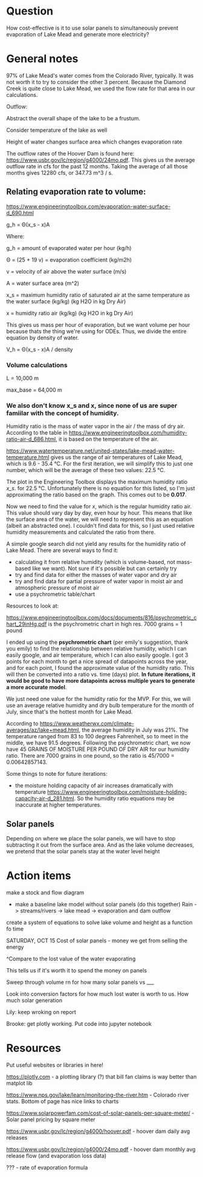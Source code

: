# Question
How cost-effective is it to use solar panels to simultaneously prevent evaporation of Lake Mead and generate more electricity?


# General notes
97% of Lake Mead's water comes from the Colorado River, typically. It was not worth it to try to consider the other 3 percent.
Because the Diamond Creek is quite close to Lake Mead, we used the flow rate for that area in our calculations.

Outflow:

Abstract the overall shape of the lake to be a frustum.

Consider temperature of the lake as well

Height of water changes surface area which changes evaporation rate

The outflow rates of the Hoover Dam is found here: https://www.usbr.gov/lc/region/g4000/24mo.pdf. This gives us the average outflow rate in cfs for the past 12 months. Taking the average of all those months gives 12280 cfs, or 347.73 m^3 / s.



## Relating evaporation rate to volume:
https://www.engineeringtoolbox.com/evaporation-water-surface-d_690.html

g_h = Θ(x_s - x)A

Where:

g_h = amount of evaporated water per hour (kg/h)

Θ = (25 + 19 v) = evaporation coefficient (kg/m2h)

v = velocity of air above the water surface (m/s)

A = water surface area (m^2)

x_s = maximum humidity ratio of saturated air at the same temperature as the water surface (kg/kg)  (kg H2O in kg Dry Air)

x = humidity ratio air (kg/kg) (kg H2O in kg Dry Air)

This gives us mass per hour of evaporation, but we want volume per hour because thats the thing we're using for ODEs. Thus, we divide the entire equation by density of water.

V_h = Θ(x_s - x)A / density


### Volume calculations

L = 10,000 m

max_base = 64,000 m


### We also don't know x_s and x, since none of us are super famiilar with the concept of humidity.

Humidity ratio is the mass of water vapor in the air / the mass of dry air. According to the table in https://www.engineeringtoolbox.com/humidity-ratio-air-d_686.html, it is based on the temperature of the air.

https://www.watertemperature.net/united-states/lake-mead-water-temperature.html gives us the range of air temperatures of Lake Mead, which is 9.6 - 35.4 °C. For the first iteration, we will simplify this to just one number, which will be the average of these two values: 22.5 °C.

The plot in the Engineering Toolbox displays the maximum humidity ratio *x_s*. for 22.5 °C. Unfortunately there is no equation for this listed, so I'm just approximating the ratio based on the graph. This comes out to be **0.017**.

Now we need to find the value for *x*, which is the regular humidity ratio air. This value should vary day by day, even hour by hour. This means that like the surface area of the water, we will need to represent this as an equation (albeit an abstracted one). I couldn't find data for this, so I just used relative humidity measurements and calculated the ratio from there.

A simple google search did not yield any results for the humidity ratio of Lake Mead. There are several ways to find it:
* calculating it from relative humidity (which is volume-based, not mass-based like we want). Not sure if it's possible but can certainly try
* try and find data for either the masses of water vapor and dry air
* try and find data for partial pressure of water vapor in moist air and atmospheric pressure of moist air
* use a psychrometric table/chart

Resources to look at:

https://www.engineeringtoolbox.com/docs/documents/816/psychrometric_chart_29inHg.pdf is the psychrometric chart in high res. 7000 grains = 1 pound


I ended up using the **psychrometric chart** (per emily's suggestion, thank you emily) to find the relationship between relative humidity, which I can easily google, and air temperature, which I can also easily google. I got 3 points for each month to get a nice spread of datapoints across the year, and for each point, I found the approximate value of the humidity ratio. This will then be converted into a ratio vs. time (days) plot. **In future iterations, it would be good to have more datapoints across multiple years to generate a more accurate model**.

We just need one value for the humidity ratio for the MVP. For this, we will use an average relative humidity and dry bulb temperature for the month of July, since that's the hottest month for Lake Mead. 

According to https://www.weatherwx.com/climate-averages/az/lake+mead.html, the average humidity in July was 21%. The temperature ranged from 83 to 100 degrees Fahrenheit, so to meet in the middle, we have 91.5 degrees. Following the psychrometric chart, we now have 45 GRAINS OF MOISTURE PER POUND OF DRY AIR for our humidity ratio. There are 7000 grains in one pound, so the ratio is 45/7000 = 0.00642857143.


Some things to note for future iterations:
* the moisture holding capacity of air increases dramatically with temperature https://www.engineeringtoolbox.com/moisture-holding-capacity-air-d_281.html. So the humidity ratio equations may be inaccurate at higher temperatures.


## Solar panels

Depending on where we place the solar panels, we will have to stop subtracting it out from the surface area. And as the lake volume decreases, we pretend that the solar panels stay at the water level height


# Action items
make a stock and flow diagram
- make a baseline lake model without solar panels (do this together)
Rain -> streams/rivers -> lake mead -> evaporation and dam outflow

create a system of equations to solve lake volume and height as a function fo time


SATURDAY, OCT 15
Cost of solar panels - money we get from selling the energy

^Compare to the lost value of the water evaporating

This tells us if it's worth it to spend the money on panels

Sweep through volume rn for how many solar panels vs ___

Look into conversion factors for how much lost water is worth to us. How much solar generation 

Lily: keep wroking on report

Brooke: get plotly working. Put code into jupyter notebook


# Resources
Put useful websites or libraries in here!

https://plotly.com - a plotting library (?) that bill fan claims is way better than matplot lib

https://www.nps.gov/lake/learn/monitoring-the-river.htm - Colorado river stats. Bottom of page has nice links to charts

https://www.solarpowerfam.com/cost-of-solar-panels-per-square-meter/ - Solar panel pricing by square meter

https://www.usbr.gov/lc/region/g4000/hoover.pdf - hoover dam daily avg releases

https://www.usbr.gov/lc/region/g4000/24mo.pdf - hoover dam monthly avg release flow (and evaporation loss data)

??? - rate of evaporation formula
